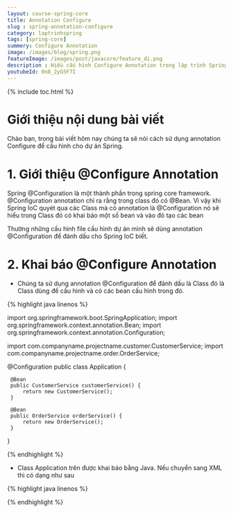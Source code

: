 ```yaml
---
layout: course-spring-core
title: Annotation Configure
slug : spring-annotation-configure
category: laptrinhspring
tags: [spring-core]
summery: Configure Annotation
image: /images/blog/spring.png
featureImage: /images/post/javacore/feature_di.png
description : Hiều cấu hình Configure Annotation trong lập trình Spring. Hướng dẫn sử dụng Configure Annotation trong lập trình Spring.
youtubeId: 0n8_2yG5F7I
---
```


{% include toc.html %}

# **Giới thiệu nội dung bài viết**

Chào bạn, trong bài viết hôm nay chúng ta sẽ nói cách sử dụng annotation Configure để cấu hình cho dự án Spring.
 
# **1. Giới thiệu @Configure Annotation**

Spring @Configuration là một thành phần trong spring core framework. @Configuration annotation chỉ ra rằng trong class đó có @Bean. Vì vậy khi Spring IoC quyét qua các Class mà có annotation là @Configuration nó sẽ hiểu trong Class đó có khai báo một số bean và vào đó tạo các bean

Thường những cấu hình file cấu hình dự án mình sẽ dùng annotation @Configuration để đánh dấu cho Spring IoC biết.

# **2. Khai báo @Configure Annotation**

- Chúng ta sử dụng annotation @Configuration để đánh dấu là Class đó là Class dùng để cấu hình và có các bean cấu hình trong đó.

{% highlight java linenos %}

import org.springframework.boot.SpringApplication;
import org.springframework.context.annotation.Bean;
import org.springframework.context.annotation.Configuration;

import com.companyname.projectname.customer.CustomerService;
import com.companyname.projectname.order.OrderService;

@Configuration
public class Application {

     @Bean
     public CustomerService customerService() {
         return new CustomerService();
     }
 
     @Bean
     public OrderService orderService() {
         return new OrderService();
     }
}

{% endhighlight %}

- Class Application trên được khai báo bằng Java. Nếu chuyển sang XML thì có dạng như sau

{% highlight java linenos %}

<beans>
        <bean id="customerService" class="com.companyname.projectname.CustomerService"/>
        <bean id="orderService" class="com.companyname.projectname.OrderService"/>
</beans>
{% endhighlight %}








